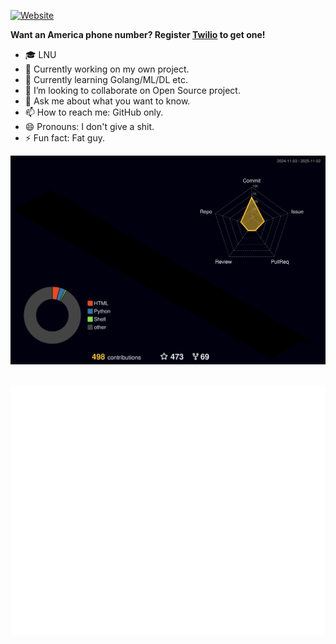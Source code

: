 
[![Website](https://img.shields.io/website?label=i0Ek3&style=for-the-badge&url=https://niter.top)](https://niter.top)

**Want an America phone number? Register [Twilio](www.twilio.com/referral/EqL6Os) to get one!**

- 🎓 LNU
- 🔭 Currently working on my own project.
- 🌱 Currently learning Golang/ML/DL etc.
- 👯 I’m looking to collaborate on Open Source project.
- 💬 Ask me about what you want to know.
- 📫 How to reach me: GitHub only.
- 😄 Pronouns: I don't give a shit.
- ⚡ Fun fact: Fat guy.

![](profile-3d-contrib/profile-night-rainbow.svg)

<div align="center">
	<br>
	<img src="https://raw.githubusercontent.com/i0Ek3/i0Ek3/master/header.svg" width="800" height="400">
	<br>
</div>
 

